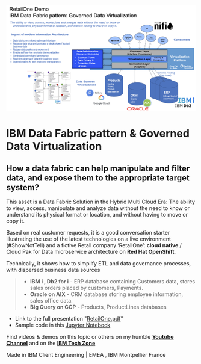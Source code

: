[![Data Fabric RetailOne ](./Pictures/RetailOne-DataFabricDemo.png)](https://github.com/bmarolleau/retailOne/blob/main/README.md "Data Governance and Modernization: Data Fabric, Cloud Pak for Data")

# IBM Data Fabric pattern & Governed Data Virtualization
## How a data fabric can help manipulate and filter data, and expose them to the appropriate target system?

This asset is a Data Fabric Solution in the Hybrid Multi Cloud Era: The ability to view, access, manipulate and analyze data without the need to know or understand its physical format or location, and without having to move or copy it. 

Based on real customer requests, it is a good conversation starter illustrating the use of the latest technologies on a live environment (#ShowNotTell) and a fictive Retail company ‘RetailOne’:  **cloud native** / Cloud Pak for Data microservice architecture on **Red Hat OpenShift**. 

Technically, it shows how to simplify ETL and data governance processes, with dispersed business data sources 
> - **IBM i , Db2 for i** - ERP database containing Customers data, stores sales orders placed by customers, Payments.
> - **Oracle on AIX**  - CRM database storing employee information, sales office data.
> - **Big Query on GCP**  - Products, ProductLines databases

- Link to the full presentation "[RetailOne.pdf](https://ibm.box.com/s/1qdg4gge8jpebpfwfj8740t5ngajio6t)" 
- Sample code in this [Jupyter Notebook](./RetailOne-Notebook1-1.ipynb) 

Find videos & demos on this topic or others on my humble **[Youtube Channel](https://www.youtube.com/channel/UCUYRV_RT9zUKfbcmZsmQO2Q)** and on the **[IBM Tech Zone](https://techzone.ibm.com])** 

Made in IBM Client Engineering | EMEA ,  IBM Montpellier France
